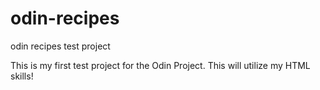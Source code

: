# odin-recipes
odin recipes test project

This is my first test project for the Odin Project. This will utilize my HTML skills!

